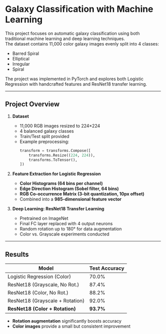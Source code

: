 # Galaxy Classification with Machine Learning

This project focuses on automatic galaxy classification using both traditional machine learning and deep learning techniques.  
The dataset contains 11,000 color galaxy images evenly split into 4 classes:

- Barred Spiral
- Elliptical
- Irregular
- Spiral

The project was implemented in PyTorch and explores both Logistic Regression with handcrafted features and ResNet18 transfer learning.

---

## Project Overview

1. **Dataset**
   - 11,000 RGB images resized to 224×224
   - 4 balanced galaxy classes
   - Train/Test split provided
   - Example preprocessing:
     ```python
     transform = transforms.Compose([
         transforms.Resize((224, 224)),
         transforms.ToTensor(),
     ])
     ```

2. **Feature Extraction for Logistic Regression**
   - **Color Histograms (64 bins per channel)**
   - **Edge Direction Histogram (Sobel filter, 64 bins)**
   - **RGB Co-occurrence Matrix (3-bit quantization, 10px offset)**
   - Combined into a **985-dimensional feature vector**

3. **Deep Learning: ResNet18 Transfer Learning**
   - Pretrained on ImageNet
   - Final FC layer replaced with 4 output neurons
   - Random rotation up to 180° for data augmentation
   - Color vs. Grayscale experiments conducted

---

## Results

| Model                          | Test Accuracy |
|--------------------------------|---------------|
| Logistic Regression (Color)     | 70.0%         |
| ResNet18 (Grayscale, No Rot.)   | 87.4%         |
| ResNet18 (Color, No Rot.)       | 88.2%         |
| ResNet18 (Grayscale + Rotation) | 92.0%         |
| **ResNet18 (Color + Rotation)** | **93.7%**     |

- **Rotation augmentation** significantly boosts accuracy  
- **Color images** provide a small but consistent improvement  
